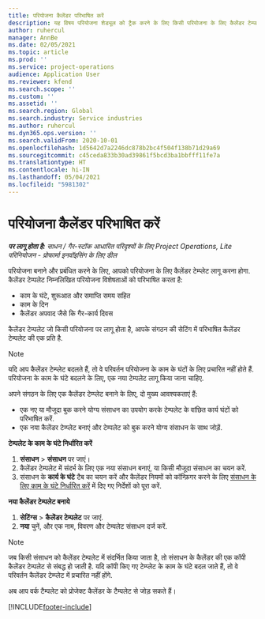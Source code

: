 ```yaml
---
title: परियोजना कैलेंडर परिभाषित करें
description: यह विषय परियोजना शेड्यूल को ट्रैक करने के लिए किसी परियोजना के लिए कैलेंडर टेम्पलेट को कैसे लागू करें, इसके बारे में जानकारी प्रदान करता है.
author: ruhercul
manager: AnnBe
ms.date: 02/05/2021
ms.topic: article
ms.prod: ''
ms.service: project-operations
audience: Application User
ms.reviewer: kfend
ms.search.scope: ''
ms.custom: ''
ms.assetid: ''
ms.search.region: Global
ms.search.industry: Service industries
ms.author: ruhercul
ms.dyn365.ops.version: ''
ms.search.validFrom: 2020-10-01
ms.openlocfilehash: 1d5642d7a2246dc878b2bc4f504f138b71d29a69
ms.sourcegitcommit: c45ceda833b30ad39861f5bcd3ba1bbfff11fe7a
ms.translationtype: HT
ms.contentlocale: hi-IN
ms.lasthandoff: 05/04/2021
ms.locfileid: "5981302"
---
```

# <a name="define-project-calendars"></a>परियोजना कैलेंडर परिभाषित करें

_**पर लागू होता है:** साधन / गैर-स्टॉक आधारित परिदृश्यों के लिए Project Operations, Lite परिनियोजन - प्रोफार्मा इनवॉइसिंग के लिए डील_

परियोजना बनाने और प्रबंधित करने के लिए, आपको परियोजना के लिए कैलेंडर टेम्प्लेट लागू करना होगा. कैलेंडर टेम्पलेट निम्नलिखित परियोजना विशेषताओं को परिभाषित करता है:

- काम के घंटे, शुरूआत और समाप्ति समय सहित
- काम के दिन
- कैलेंडर अपवाद जैसे कि गैर-कार्य दिवस

कैलेंडर टेम्पलेट जो किसी परियोजना पर लागू होता है, आपके संगठन की सेटिंग में परिभाषित कैलेंडर टेम्पलेट की एक प्रति है.

> [!NOTE]
> यदि आप कैलेंडर टेम्प्लेट बदलते हैं, तो वे परिवर्तन परियोजना के काम के घंटों के लिए प्रचारित नहीं होते हैं. परियोजना के काम के घंटे बदलने के लिए, एक नया टेम्पलेट लागू किया जाना चाहिए.

अपने संगठन के लिए एक कैलेंडर टेम्प्लेट बनाने के लिए, दो मुख्य आवश्यकताएं हैं:

- एक नए या मौजूदा बुक करने योग्य संसाधन का उपयोग करके टेम्पलेट के वांछित कार्य घंटों को परिभाषित करें.
- एक नया कैलेंडर टेम्प्लेट बनाएं और टेम्पलेट को बुक करने योग्य संसाधन के साथ जोड़ें.

**टेम्पलेट के काम के घंटे निर्धारित करें**

1. **संसाधन** \> **संसाधन** पर जाएं।
2. कैलेंडर टेम्पलेट में संदर्भ के लिए एक नया संसाधन बनाएं, या किसी मौजूदा संसाधन का चयन करें.
3. संसाधन के **कार्य के घंटे** टैब का चयन करें और कैलेंडर नियमों को कॉन्फ़िगर करने के लिए [संसाधन के लिए काम के घंटे निर्धारित करें](https://docs.microsoft.com/dynamics365/field-service/set-work-hours-resource) में दिए गए निर्देशों को पूरा करें.

**नया कैलेंडर टेम्पलेट बनाये**

1. **सेटिंग्स** \> **कैलेंडर टेम्पलेट** पर जाएं.
2. **नया** चुनें, और एक नाम, विवरण और टेम्पलेट संसाधन दर्ज करें.

> [!NOTE]
> जब किसी संसाधन को कैलेंडर टेम्पलेट में संदर्भित किया जाता है, तो संसाधन के कैलेंडर की एक कॉपी कैलेंडर टेम्पलेट से संबद्ध हो जाती है. यदि कॉपी किए गए टेम्प्लेट के काम के घंटे बदल जाते हैं, तो वे परिवर्तन कैलेंडर टेम्प्लेट में प्रचारित नहीं होंगे.

अब आप वर्क टैम्पलेट को प्रोजेक्ट कैलेंडर के टैम्पलेट से जोड़ सकते हैं।


[!INCLUDE[footer-include](../includes/footer-banner.md)]

